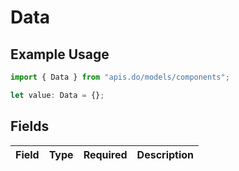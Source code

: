 # Data

## Example Usage

```typescript
import { Data } from "apis.do/models/components";

let value: Data = {};
```

## Fields

| Field       | Type        | Required    | Description |
| ----------- | ----------- | ----------- | ----------- |